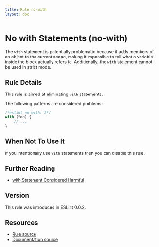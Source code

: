 ```yaml
---
title: Rule no-with
layout: doc
---
```

<!-- Note: No pull requests accepted for this file. See README.md in the root directory for details. -->

# No with Statements (no-with)

The `with` statement is potentially problematic because it adds members of an object to the current scope, making it impossible to tell what a variable inside the block actually refers to. Additionally, the `with` statement cannot be used in strict mode.

## Rule Details

This rule is aimed at eliminating `with` statements.

The following patterns are considered problems:

```js
/*eslint no-with: 2*/
with (foo) {
    // ...
}
```

## When Not To Use It

If you intentionally use `with` statements then you can disable this rule.

## Further Reading

* [with Statement Considered Harmful](http://www.yuiblog.com/blog/2006/04/11/with-statement-considered-harmful/)

## Version

This rule was introduced in ESLint 0.0.2.

## Resources

* [Rule source](https://github.com/eslint/eslint/tree/master/lib/rules/no-with.js)
* [Documentation source](https://github.com/eslint/eslint/tree/master/docs/rules/no-with.md)
